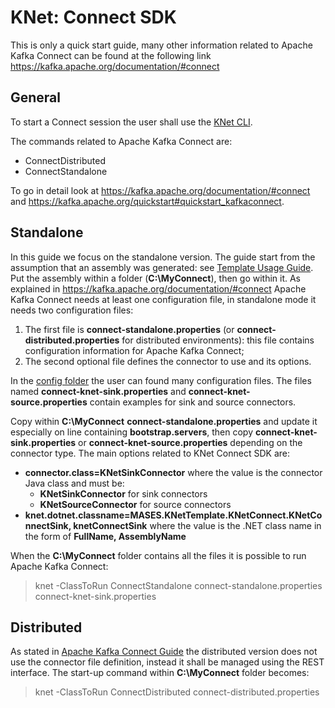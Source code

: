# KNet: Connect SDK

This is only a quick start guide, many other information related to Apache Kafka Connect can be found at the following link https://kafka.apache.org/documentation/#connect

## General 

To start a Connect session the user shall use the [KNet CLI](usageCLI.md).

The commands related to Apache Kafka Connect are:
- ConnectDistributed
- ConnectStandalone

To go in detail look at https://kafka.apache.org/documentation/#connect and https://kafka.apache.org/quickstart#quickstart_kafkaconnect.

## Standalone

In this guide we focus on the standalone version.
The guide start from the assumption that an assembly was generated: see [Template Usage Guide](usageTemplates.md).
Put the assembly within a folder (__C:\MyConnect__), then go within it.
As explained in https://kafka.apache.org/documentation/#connect Apache Kafka Connect needs at least one configuration file, in standalone mode it needs two configuration files:
1. The first file is **connect-standalone.properties** (or **connect-distributed.properties** for distributed environments): this file contains configuration information for Apache Kafka Connect;
2. The second optional file defines the connector to use and its options.

In the [config folder](https://github.com/masesgroup/KNet/tree/master/src/config) the user can found many configuration files. 
The files named **connect-knet-sink.properties** and **connect-knet-source.properties** contain examples for sink and source connectors.

Copy within __C:\MyConnect__ **connect-standalone.properties** and update it especially on line containing __bootstrap.servers__, then copy **connect-knet-sink.properties** or **connect-knet-source.properties** depending on the connector type.
The main options related to KNet Connect SDK are:
- __connector.class=**KNetSinkConnector**__ where the value is the connector Java class and must be:
  - __KNetSinkConnector__ for sink connectors
  - __KNetSourceConnector__ for source connectors
- __knet.dotnet.classname=MASES.KNetTemplate.KNetConnect.KNetConnectSink, knetConnectSink__ where the value is the .NET class name in the form of __**FullName**, **AssemblyName**__

When the __C:\MyConnect__ folder contains all the files it is possible to run Apache Kafka Connect:

>
> knet -ClassToRun ConnectStandalone connect-standalone.properties connect-knet-sink.properties
>

## Distributed

As stated in [Apache Kafka Connect Guide](https://kafka.apache.org/documentation/#connect ) the distributed version does not use the connector file definition, instead it shall be managed using the REST interface.
The start-up command within __C:\MyConnect__ folder becomes:

>
> knet -ClassToRun ConnectDistributed connect-distributed.properties
>
